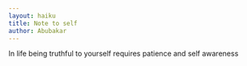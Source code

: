 ```yaml
---
layout: haiku
title: Note to self
author: Abubakar
---
```



In life being truthful
to yourself requires patience
and self awareness
